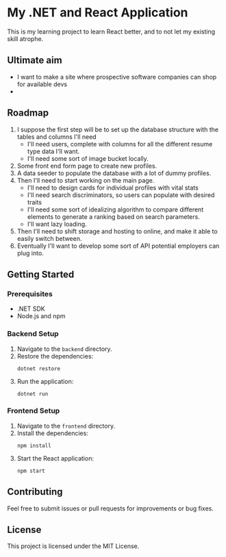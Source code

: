 # My .NET and React Application

This is my learning project to learn React better, and to not let my existing skill atrophe.

## Ultimate aim

- I want to make a site where prospective software companies can shop for available devs
- 

## Roadmap

1. I suppose the first step will be to set up the database structure with the tables and columns I'll need
   - I'll need users, complete with columns for all the different resume type data I'll want.
   - I'll need some sort of image bucket locally.
2. Some front end form page to create new profiles.
3. A data seeder to populate the database with a lot of dummy profiles.
4. Then I'll need to start working on the main page.
   - I'll need to design cards for individual profiles with vital stats
   - I'll need search discriminators, so users can populate with desired traits
   - I'll need some sort of idealizing algorithm to compare different elements to generate a ranking based on search parameters.
   - I'll want lazy loading.
5. Then I'll need to shift storage and hosting to online, and make it able to easily switch between.
5. Eventually I'll want to develop some sort of API potential employers can plug into.


## Getting Started

### Prerequisites

- .NET SDK
- Node.js and npm

### Backend Setup

1. Navigate to the `backend` directory.
2. Restore the dependencies:
   ```
   dotnet restore
   ```
3. Run the application:
   ```
   dotnet run
   ```

### Frontend Setup

1. Navigate to the `frontend` directory.
2. Install the dependencies:
   ```
   npm install
   ```
3. Start the React application:
   ```
   npm start
   ```

## Contributing

Feel free to submit issues or pull requests for improvements or bug fixes.

## License

This project is licensed under the MIT License.